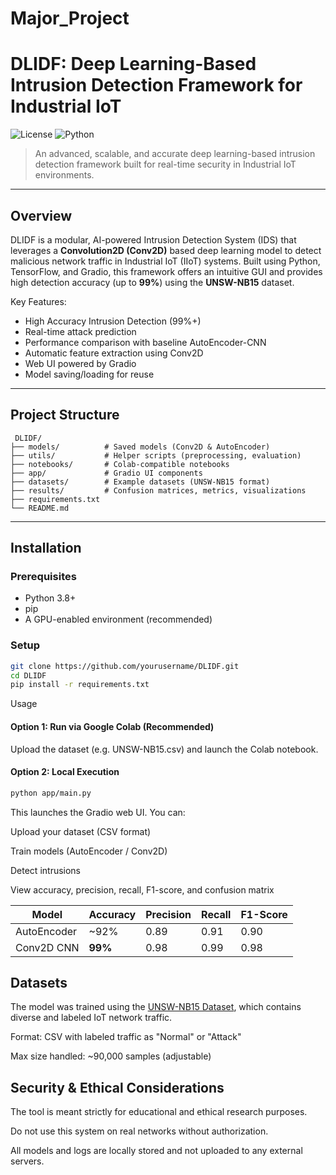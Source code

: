 # Major_Project
# DLIDF: Deep Learning-Based Intrusion Detection Framework for Industrial IoT

![License](https://img.shields.io/badge/license-MIT-green)
![Python](https://img.shields.io/badge/Python-3.8+-blue)

> An advanced, scalable, and accurate deep learning-based intrusion detection framework built for real-time security in Industrial IoT environments.

---

## Overview

DLIDF is a modular, AI-powered Intrusion Detection System (IDS) that leverages a **Convolution2D (Conv2D)** based deep learning model to detect malicious network traffic in Industrial IoT (IIoT) systems. Built using Python, TensorFlow, and Gradio, this framework offers an intuitive GUI and provides high detection accuracy (up to **99%**) using the **UNSW-NB15** dataset.

Key Features:
- High Accuracy Intrusion Detection (99%+)
- Real-time attack prediction
- Performance comparison with baseline AutoEncoder-CNN
- Automatic feature extraction using Conv2D
- Web UI powered by Gradio
- Model saving/loading for reuse

---

##  Project Structure

```text
 DLIDF/
├── models/          # Saved models (Conv2D & AutoEncoder)
├── utils/           # Helper scripts (preprocessing, evaluation)
├── notebooks/       # Colab-compatible notebooks
├── app/             # Gradio UI components
├── datasets/        # Example datasets (UNSW-NB15 format)
├── results/         # Confusion matrices, metrics, visualizations
├── requirements.txt
└── README.md
```

---

##  Installation

### Prerequisites

- Python 3.8+
- pip
- A GPU-enabled environment (recommended)

###  Setup

```bash
git clone https://github.com/yourusername/DLIDF.git
cd DLIDF
pip install -r requirements.txt
```
Usage
#### Option 1: Run via Google Colab (Recommended)

Upload the dataset (e.g. UNSW-NB15.csv) and launch the Colab notebook.

#### Option 2: Local Execution

```bash
python app/main.py
```
This launches the Gradio web UI. You can:

Upload your dataset (CSV format)

Train models (AutoEncoder / Conv2D)

Detect intrusions

View accuracy, precision, recall, F1-score, and confusion matrix

| Model       | Accuracy | Precision | Recall | F1-Score |
| ----------- | -------- | --------- | ------ | -------- |
| AutoEncoder | \~92%    | 0.89      | 0.91   | 0.90     |
| Conv2D CNN  | **99%**  | 0.98      | 0.99   | 0.98     |

## Datasets
The model was trained using the [UNSW-NB15 Dataset](https://research.unsw.edu.au/projects/unsw-nb15-dataset), which contains diverse and labeled IoT network traffic.


Format: CSV with labeled traffic as "Normal" or "Attack"

Max size handled: ~90,000 samples (adjustable)

## Security & Ethical Considerations
The tool is meant strictly for educational and ethical research purposes.

Do not use this system on real networks without authorization.

All models and logs are locally stored and not uploaded to any external servers.


